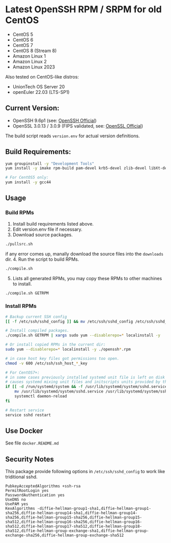 # Latest OpenSSH RPM / SRPM for old CentOS

- CentOS 5
- CentOS 6
- CentOS 7
- CentOS 8 (Stream 8)
- Amazon Linux 1
- Amazon Linux 2
- Amazon Linux 2023

Also tested on CentOS-like distros:

- UnionTech OS Server 20
- openEuler 22.03 (LTS-SP1)

## Current Version:

- OpenSSH 9.6p1 (see: [OpenSSH Official](https://www.openssh.com/))
- OpenSSL 3.0.13 / 3.0.9 (FIPS validated, see: [OpenSSL Official](https://www.openssl.org/source/))

The build script reads `version.env` for actual version definitions.

## Build Requirements:

```bash
yum groupinstall -y "Development Tools"
yum install -y imake rpm-build pam-devel krb5-devel zlib-devel libXt-devel libX11-devel gtk2-devel perl perl-IPC-Cmd

# For CentOS5 only:
yum install -y gcc44
```

## Usage

### Build RPMs

1. Install build requirements listed above.
2. Edit version.env file if necessary.
3. Download source packages.
```bash
./pullsrc.sh
```
if any error comes up, manally download the source files into the `downloads` dir.
4. Run the script to build RPMs. 
```bash
./compile.sh
```
5. Lists all generated RPMs, you may copy these RPMs to other machines to install.
```bash
./compile.sh GETRPM 
```

### Install RPMs

```bash
# Backup current SSH config
[[ -f /etc/ssh/sshd_config ]] && mv /etc/ssh/sshd_config /etc/ssh/sshd_config.$(date +%Y%m%d)

# Install compiled packages.
./compile.sh GETRPM | xargs sudo yum --disablerepo=* localinstall -y

# Or install copied RPMs in the current dir:
sudo yum --disablerepo=* localinstall -y ./openssh*.rpm

# in case host key files got permissions too open.
chmod -v 600 /etc/ssh/ssh_host_*_key

# For CentOS7+:
# in some cases previously installed systemd unit file is left on disk after upgrade.
# causes systemd mixing unit files and initscripts units provided by this package.
if [[ -d /run/systemd/system && -f /usr/lib/systemd/system/sshd.service ]]; then
    mv /usr/lib/systemd/system/sshd.service /usr/lib/systemd/system/sshd.service.$(date +%Y%m%d)
    systemctl daemon-reload
fi

# Restart service
service sshd restart
```

## Use Docker

See file `docker.README.md`

## Security Notes

This package provide following options in `/etc/ssh/sshd_config` to work like triditional sshd.

```
PubkeyAcceptedAlgorithms +ssh-rsa
PermitRootLogin yes
PasswordAuthentication yes
UseDNS no
UsePAM yes
KexAlgorithms -diffie-hellman-group1-sha1,diffie-hellman-group1-sha256,diffie-hellman-group14-sha1,diffie-hellman-group14-sha256,diffie-hellman-group15-sha256,diffie-hellman-group15-sha512,diffie-hellman-group16-sha256,diffie-hellman-group16-sha512,diffie-hellman-group17-sha512,diffie-hellman-group18-sha512,diffie-hellman-group-exchange-sha1,diffie-hellman-group-exchange-sha256,diffie-hellman-group-exchange-sha512
```

